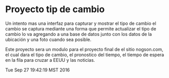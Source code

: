 #  Proyecto tip de cambio

Un intento mas una interfaz para capturar y mostrar el tipo de cambio
el cambio se captura mediante una forma que permite actualizar el tipo
de cambio lo va agregando a una base de datos junto con los datos de 
la ubicación y una foto cuando sea posible. 

Este proyecto sera un modulo para el proyecto final de el sitio 
nogson.com, el cual dara el tipo de cambio, el pronostico del tiempo, 
el tiempo de espera en la fila para cruzar a EEUU y las noticias.


Tue Sep 27 19:42:19 MST 2016
